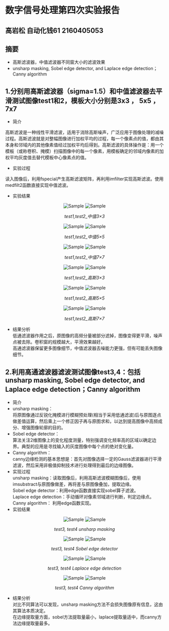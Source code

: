# 数字信号处理第四次实验报告  
## 高岩松 自动化钱61 2160405053  
## 摘要  
 - 高斯滤波器，中值滤波器不同窗大小的滤波效果  
 - unsharp masking, Sobel edge detector, and Laplace edge detection；Canny algorithm
## 1.分别用高斯滤波器（sigma=1.5）和中值滤波器去平滑测试图像test1和2，模板大小分别是3x3 ， 5x5 ，7x7  
 - 简介  
 
 高斯滤波是一种线性平滑滤波，适用于消除高斯噪声，广泛应用于图像处理的减噪过程。高斯滤波就是对整幅图像进行加权平均的过程，每一个像素点的值，都由其本身和邻域内的其他像素值经过加权平均后得到。高斯滤波的具体操作是：用一个模板（或称卷积、掩模）扫描图像中的每一个像素，用模板确定的邻域内像素的加权平均灰度值去替代模板中心像素点的值。  
 - 实验过程  
 
 读入图像后，利用fspecial产生高斯滤波矩阵，再利用imfilter实现高斯滤波。使用medfilt2函数直接实现中值滤波。  
 - 实验结果  
 
 <p align="center">
    <img src="https://github.com/edwin98/hw4/tree/master/img/test1_中值3×3.jpg" alt="Sample">
    <img src="https://github.com/edwin98/hw4/tree/master/img/test2_中值3×3.jpg" alt="Sample">
    <p align="center">
        <em>test1,test2_中值3×3</em>
    </p>
</p>

 <p align="center">
    <img src="https://github.com/edwin98/hw4/tree/master/img/test1_中值5×5.jpg" alt="Sample">
    <img src="https://github.com/edwin98/hw4/tree/master/img/test2_中值5×5.jpg." alt="Sample" >
    <p align="center">
        <em>test1,test2_中值5×5</em>
    </p>
</p>

 <p align="center">
    <img src="https://github.com/edwin98/hw4/tree/master/img/test1_中值7×7.jpg" alt="Sample">
    <img src="https://github.com/edwin98/hw4/tree/master/img/test2_中值7×7.jpg" alt="Sample" >
    <p align="center">
        <em>test1,test2_中值7×7</em>
    </p>
</p>

 <p align="center">
    <img src="https://github.com/edwin98/hw4/tree/master/img/test1_高斯滤波3×3.jpg" alt="Sample" >
    <img src="https://github.com/edwin98/hw4/tree/master/img/test2_高斯滤波3×3.jpg" alt="Sample" >
    <p align="center">
        <em>test1,test2_高斯3×3</em>
    </p>
</p>

 <p align="center">
    <img src="https://github.com/edwin98/hw4/tree/master/img/test1_高斯滤波5×5.jpg" alt="Sample"  >
    <img src="https://github.com/edwin98/hw4/tree/master/img/test2_高斯滤波5×5.jpg" alt="Sample"  >
    <p align="center">
        <em>test1,test2_高斯5×5</em>
    </p>
</p>

 <p align="center">
    <img src="https://github.com/edwin98/hw4/tree/master/img/test1_高斯滤波7×7.jpg" alt="Sample"  >
    <img src="https://github.com/edwin98/hw4/tree/master/img/test2_高斯滤波7×7.jpg" alt="Sample"  >
    <p align="center">
        <em>test1,test2_高斯7×7</em>
    </p>
</p>  

- 结果分析  
低通滤波器作用之后，原图像的高频分量被部分滤掉，图像变得更平滑，噪声点被去除。卷积窗的规模越大，平滑效果越好。  
高通滤波器保留更多图像细节，中值滤波器去噪能力更强，但有可能丢失图像细节。

## 2.利用高通滤波器滤波测试图像test3,4：包括unsharp masking, Sobel edge detector, and Laplace edge detection；Canny algorithm  
- 简介  
 - unsharp masking：  
 将原图像通过反锐化掩模进行模糊预处理(相当于采用低通滤波)后与原图逐点做差值运算，然后乘上一个修正因子再与原图求和，以达到提高图像中高频成分、增强图像轮廓的目的。  
 - Sobel edge detector：  
 算法关注2维图像上的变化程度测量，特别强调变化频率高的区域以确定边界。典型的应用是寻找输入的灰度图像中每个点的绝对变化量。  
 - Canny algorithm：  
 canny边缘检测的基本思想是：首先对图像选择一定的Gauss滤波器进行平滑滤波，然后采用非极值抑制技术进行处理得到最后的边缘图像。  
- 实现过程   
unsharp masking：读取图像后，利用高斯滤波模糊图像后，使用imsubstract与原图像做差，再将差与原图像叠加，提取边缘。   
Sobel edge detector：利用edge函数直接实现sobel算子滤波。  
Laplace edge detection：手动循环对像素邻域进行判断，判定边缘点。  
Canny algorithm： 利用edge函数实现。  
- 实验结果  

 <p align="center">
    <img src="https://github.com/edwin98/hw4/tree/master/img/test3_unsharp masking.jpg" alt="Sample"  >
    <img src="https://github.com/edwin98/hw4/tree/master/img/test4_unsharp masking.jpg" alt="Sample"  >
    <p align="center">
        <em>test3, test4 unsharp masking</em>
    </p>
</p>

 <p align="center">
    <img src="https://github.com/edwin98/hw4/tree/master/img/test3_Sobel edge detector.jpg" alt="Sample"  >
    <img src="https://github.com/edwin98/hw4/tree/master/img/test4_Sobel edge detector.jpg" alt="Sample"  >
    <p align="center">
        <em>test3, test4 Sobel edge detector</em>
    </p>
</p>

 <p align="center">
    <img src="https://github.com/edwin98/hw4/tree/master/img/test3_Laplace edge detection.jpg" alt="Sample"  >
    <img src="https://github.com/edwin98/hw4/tree/master/img/test4_Laplace edge detection.jpg" alt="Sample"  >
    <p align="center">
        <em>test3, test4 Laplace edge detection</em>
    </p>
</p>

 <p align="center">
    <img src="https://github.com/edwin98/hw4/tree/master/img/test3_Canny algorithm.jpg" alt="Sample"  >
    <img src="https://github.com/edwin98/hw4/tree/master/img/test4_Canny algorithm.jpg" alt="Sample"  >
    <p align="center">
        <em>test3, test4 Canny algorithm</em>
    </p>
</p>  

- 结果分析  
对比不同算法可以发现，unsharp masking方法不会损失图像原有信息，这由其算法本质决定。  
在边缘提取量方面，sobel方法提取量最小，laplace提取量适中，而canny方法边缘提取量最多。
